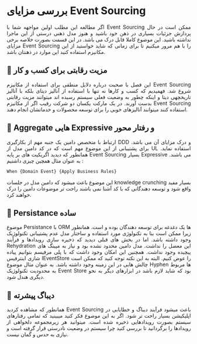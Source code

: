 # بررسی مزایای Event Sourcing

<p style="text-align:justify;">
اگر مطالعه این مطلب اولین مواجهه شما با Event Sourcing ممکن است در حال پردازش جزئیات بسیاری در ذهن خود باشید و هنوز مدل ذهنی درستی از این ماجرا نداشته باشید. 
این موضوع کاملا قابل درک می باشد.
در این قسمت بصورت خلاصه برخی مزایای Event Sourcing را با هم مرور میکنیم تا برای زمانی که شاید خواستید از این مکانیزم استفاده کنید این موارد در ذهنتان باشد.
</p>

## 🔸 مزیت رقابتی برای کسب و کار

<p style="text-align:justify;">
این فصل با صحبت درباره دلایل منطقی برای استفاده از مکانیزم Event Sourcing شروع شد. فهمیدیم که کسب و کارها نه تنها با استفاده از آنالیز دیتای بلکه با آنالیز تاریخچهی دیتا و اینکه چطور به وضعیت فعلی سیستم رسیده اند میتوانند مزیت رقابتی بدست آورند.
در یک مارکت یکسان دو شرکت رقیب اگر از مکانیزم Event Sourcing استفاده کنند میتوانند آنالیزهای خوبی را برای توسعه محصولات و خدماتشان انجام دهند.
</p>

## 🔸 Aggregate هایی Expressive و رفتار محور

<p style="text-align:justify;">
ارتباط با متخصص دامین یک جنبه مهم از بکارگیری DDD و درک مزایای آن می باشد.
برای پشتیبانی از این موضوع مهم است که در کد دامین مدل از UL استفاده نماید.
همانطور که دیدید اگریکیت های بر پایه Event Sourcing بسیار Expressive می باشند.
به عنوان مثال همچین چیزی داشتیم :
</p>

```
When {Domain Event} {Apply Business Rules}
```

<p style="text-align:justify;">
این موضوع باعث میشود که دامین مدل در جلسات knowledge crunching بسیار مفید واقع شود و توسعه دهندگانی که با کد آشنا نمی باشند راحت تر موضوعات دامین را درک خواهند کرد.
</p>

## 🔸 Persistance ساده

<p style="text-align:justify;">
موضوع Persistance با ORM ها یک دغدغه برای توسعه دهندگان بوده و است. همانطور 
زیرا ممکن است بنا به تکنولوژی مورد استفاده و ساختار مدل عدم پشتیبانی تکنولوژیک وجود داشته باشد.
اما در بخش های قبلی دیدید که ذخیره سازی رویدادها و فرآیند Rehydration این معضل را نداشت.
مدل دامین محدود نشده بود و نیاز به مپینگ های پیچیده وجود نداشت.
همچنین این امکان وجود داشت که با پلی مرفیسم بتوانیم پیاده شازی اینترفیس IEventStore را عوض کنیم.
البته به این نکته توجه کنید که ممکن است چالش هایی در این زمینه وجود داشته باشد.
به عنوان مثال موضوع Hyphen ها مربوط به محدودیت تکنولوژیک Event Store بود که شاید لازم باشد در ابزارهای دیگر به نحو دیگری هندل شود.
</p>

## 🔸 دیباگ پیشرته

<p style="text-align:justify;">
همانطور که مشاهده کردید Event Sourcing باعث میشود فرآیند دیباگ و خطایابی در اپلیکیشن بسیار راحت تر شود.
اگر به این موضوع فکر کنید میبینید که تمامی رفتارهای سیستم بصورت رویدادهایی ذخیره شده است.
میتوانید هر زیرمجموعه دلخواهی از رویدادها را برگردانید تا بررسی کنید چرا سیستم در وضعیت نادرستی قرار گرفته است و نیازی به حدس و گمان نیست.
</p>
